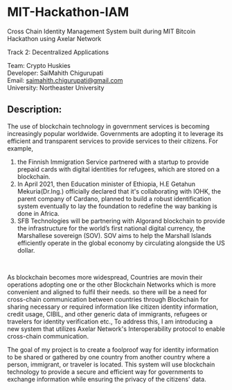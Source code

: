 # MIT-Hackathon-IAM
Cross Chain Identity Management System built during MIT Bitcoin Hackathon using Axelar Network

Track 2: Decentralized Applications <br>

Team: Crypto Huskies <br>
Developer: SaiMahith Chigurupati <br>
Email: saimahith.chigurupati@gmail.com <br>
University: Northeaster University <br>

## Description:

The use of blockchain technology in government services is becoming increasingly popular worldwide. 
Governments are adopting it to leverage its efficient and transparent services to provide services to their citizens. 
For example, 
1. the Finnish Immigration Service partnered with a startup to provide prepaid cards with digital identities for refugees, which are stored on a blockchain.
2. In April 2021, then Education minister of Ethiopia, H.E Getahun Mekuria(Dr.Ing.) officially declared that it's collaborating with IOHK, the parent company of  Cardano,  planned to build a robust identification system eventually to lay the foundation to redefine the way banking is done in Africa.
3. SFB Technologies will be partnering with Algorand blockchain to provide the infrastructure for the world’s first national digital currency, the Marshallese sovereign (SOV). SOV aims to help the Marshall Islands efficiently operate in the global economy by circulating alongside the US dollar.
<br>

As blockchain becomes more widespread, Countries are movin their operations adopting one or the other Blockchain Networks which is more convenient and aligned to fulfil their needs. 
so there will be a need for cross-chain communication between countries through Blockchain for sharing necessary or required information like citizen identity information, credit usage, CIBIL, and other generic data of immigrants, refugees or travelers for identity verification etc.,
To address this, I am introducing a new system that utilizes Axelar Network's Interoperability protocol to enable cross-chain communication.
<br>

The goal of my project is to create a foolproof way for identity information to be shared or gathered by one country from another country where a person, immigrant, or traveler is located. 
This system will use blockchain technology to provide a secure and efficient way for governments to exchange information while ensuring the privacy of the citizens' data.